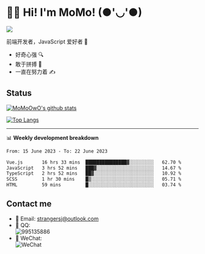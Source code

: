 # 👨‍🎓 Hi! I'm MoMo! (●'◡'●)

[![](https://img.shields.io/badge/-@MoMoOwO-%23181717?style=flat-square&logo=github)](https://github.com/MoMoOwO)

前端开发者，JavaScript 爱好者 💖
- 好奇心强 🔍
- 敢于拼搏 💪
- 一直在努力着 ✍

## Status

[![MoMoOwO's github stats](https://github-readme-stats.vercel.app/api?username=MoMoOwO&show_icons=true&theme=tokyonight)](https://github.com/MoMoOwO)

[![Top Langs](https://github-readme-stats.vercel.app/api/top-langs/?username=MoMoOwO&layout=compact&theme=tokyonight)](https://github.com/MoMoOwO)

---

📊 **Weekly development breakdown**

<!--START_SECTION:waka-->

```txt
From: 15 June 2023 - To: 22 June 2023

Vue.js       16 hrs 33 mins  ███████████████▓░░░░░░░░░   62.70 %
JavaScript   3 hrs 52 mins   ███▓░░░░░░░░░░░░░░░░░░░░░   14.67 %
TypeScript   2 hrs 52 mins   ██▓░░░░░░░░░░░░░░░░░░░░░░   10.92 %
SCSS         1 hr 30 mins    █▒░░░░░░░░░░░░░░░░░░░░░░░   05.71 %
HTML         59 mins         █░░░░░░░░░░░░░░░░░░░░░░░░   03.74 %
```

<!--END_SECTION:waka-->

## Contact me

- 📧 Email: strangersj@outlook.com
- 🐧 QQ:  
  ![995135886](https://i.loli.net/2020/11/27/Yx6eDSQi34Va5IA.jpg)
- 💭 WeChat:  
  ![WeChat](https://i.loli.net/2020/11/27/wWX6uVoIQqig5KP.jpg)
  
